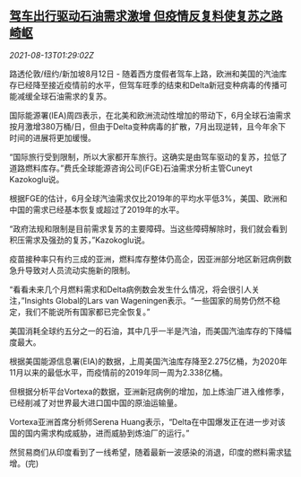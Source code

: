 <!--1628820062000-->
[驾车出行驱动石油需求激增 但疫情反复料使复苏之路崎岖](https://cn.reuters.com/article/eu-us-petrol-oil-demand-0813-idCNKBS2FE042)
------

<div><i>2021-08-13T01:29:02Z</i></div><p>路透伦敦/纽约/新加坡8月12日 - 随着西方度假者驾车上路，欧洲和美国的汽油库存已经降至接近疫情前的水平，但驾车旺季的结束和Delta新冠变种病毒的传播可能减缓全球石油需求的复苏。</p><p>国际能源署(IEA)周四表示，在北美和欧洲流动性增加的带动下，6月全球石油需求按月激增380万桶/日，但由于Delta变种病毒的扩散，7月出现逆转，且今年余下时间的进展将更加缓慢。</p><p>“国际旅行受到限制，所以大家都开车旅行。这确实是由驾车驱动的复苏，拉低了道路燃料库存。”费氏全球能源咨询公司(FGE)石油需求分析主管Cuneyt Kazokoglu说。</p><p>根据FGE的估计，6月全球汽油需求仅比2019年的平均水平低3%，美国、欧洲和中国的需求已经基本恢复或超过了2019年的水平。</p><p>“政府法规和限制是目前需求复苏的主要障碍。当这些障碍解除时，我们就会看到积压需求及强劲的复苏，”Kazokoglu说。</p><p>疫苗接种率只有约三成的亚洲，燃料库存整体仍高企，因亚洲部分地区新冠病例数急升导致对人员流动实施新的限制。</p><p>“看看未来几个月燃料需求和Delta病例数会发生什么情况，将会很引人关注，”Insights Global的Lars van Wageningen表示。“一些国家的局势仍然不稳定，我们不能说所有国家都已完全恢复。”</p><p>美国消耗全球约五分之一的石油，其中几乎一半是汽油，而美国汽油库存的下降幅度最大。</p><p>根据美国能源信息署(EIA)的数据，上周美国汽油库存降至2.275亿桶，为2020年11月以来的最低水平，而疫情前的2019年同一周为2.338亿桶。</p><p>但根据分析平台Vortexa的数据，亚洲新冠病例的增加，加上炼油厂进入维修季，已经削减了对世界最大进口国中国的原油运输量。</p><p>Vortexa亚洲首席分析师Serena Huang表示，“Delta在中国爆发正在进一步对该国的国内需求构成威胁，进而威胁到炼油厂的运行。”</p><p>然贸易商们从印度看到了一线希望，随着最新一波感染的消退，印度的燃料需求猛增。(完)</p>
